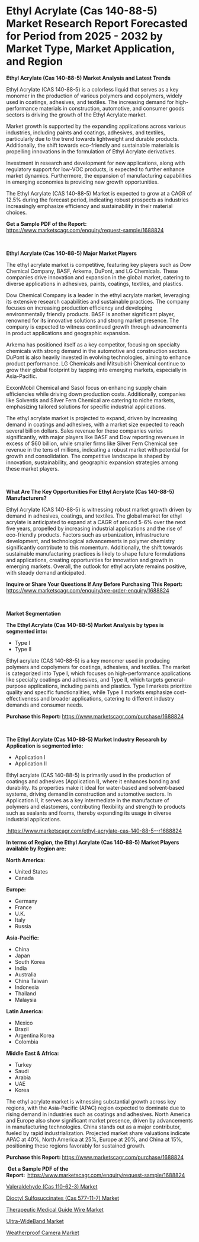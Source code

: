 <p><h1>Ethyl Acrylate (Cas 140-88-5) Market Research Report Forecasted for Period from 2025 -  2032 by Market Type, Market Application, and Region</h1></p><p><strong>Ethyl Acrylate (Cas 140-88-5) Market Analysis and Latest Trends</strong></p>
<p><p>Ethyl Acrylate (CAS 140-88-5) is a colorless liquid that serves as a key monomer in the production of various polymers and copolymers, widely used in coatings, adhesives, and textiles. The increasing demand for high-performance materials in construction, automotive, and consumer goods sectors is driving the growth of the Ethyl Acrylate market. </p><p>Market growth is supported by the expanding applications across various industries, including paints and coatings, adhesives, and textiles, particularly due to the trend towards lightweight and durable products. Additionally, the shift towards eco-friendly and sustainable materials is propelling innovations in the formulation of Ethyl Acrylate derivatives.</p><p>Investment in research and development for new applications, along with regulatory support for low-VOC products, is expected to further enhance market dynamics. Furthermore, the expansion of manufacturing capabilities in emerging economies is providing new growth opportunities. </p><p>The Ethyl Acrylate (CAS 140-88-5) Market is expected to grow at a CAGR of 12.5% during the forecast period, indicating robust prospects as industries increasingly emphasize efficiency and sustainability in their material choices.</p></p>
<p><strong>Get a Sample PDF of the Report:&nbsp;</strong> <a href="https://www.marketscagr.com/enquiry/request-sample/1688824?utm_campaign=1166&utm_medium=2&utm_source=Github&utm_content=ia&utm_term=06012025&utm_id=ethyl-acrylate-cas-140-88-5">https://www.marketscagr.com/enquiry/request-sample/1688824</a></p>
<p>&nbsp;</p>
<p><strong>Ethyl Acrylate (Cas 140-88-5) Major Market Players</strong></p>
<p><p>The ethyl acrylate market is competitive, featuring key players such as Dow Chemical Company, BASF, Arkema, DuPont, and LG Chemicals. These companies drive innovation and expansion in the global market, catering to diverse applications in adhesives, paints, coatings, textiles, and plastics.</p><p>Dow Chemical Company is a leader in the ethyl acrylate market, leveraging its extensive research capabilities and sustainable practices. The company focuses on increasing production efficiency and developing environmentally friendly products. BASF is another significant player, renowned for its innovative solutions and strong market presence. The company is expected to witness continued growth through advancements in product applications and geographic expansion.</p><p>Arkema has positioned itself as a key competitor, focusing on specialty chemicals with strong demand in the automotive and construction sectors. DuPont is also heavily invested in evolving technologies, aiming to enhance product performance. LG Chemicals and Mitsubishi Chemical continue to grow their global footprint by tapping into emerging markets, especially in Asia-Pacific.</p><p>ExxonMobil Chemical and Sasol focus on enhancing supply chain efficiencies while driving down production costs. Additionally, companies like Solventis and Silver Fern Chemical are catering to niche markets, emphasizing tailored solutions for specific industrial applications.</p><p>The ethyl acrylate market is projected to expand, driven by increasing demand in coatings and adhesives, with a market size expected to reach several billion dollars. Sales revenue for these companies varies significantly, with major players like BASF and Dow reporting revenues in excess of $60 billion, while smaller firms like Silver Fern Chemical see revenue in the tens of millions, indicating a robust market with potential for growth and consolidation. The competitive landscape is shaped by innovation, sustainability, and geographic expansion strategies among these market players.</p></p>
<p>&nbsp;</p>
<p><strong>What Are The Key Opportunities For Ethyl Acrylate (Cas 140-88-5) Manufacturers?</strong></p>
<p><p>Ethyl Acrylate (CAS 140-88-5) is witnessing robust market growth driven by demand in adhesives, coatings, and textiles. The global market for ethyl acrylate is anticipated to expand at a CAGR of around 5-6% over the next five years, propelled by increasing industrial applications and the rise of eco-friendly products. Factors such as urbanization, infrastructure development, and technological advancements in polymer chemistry significantly contribute to this momentum. Additionally, the shift towards sustainable manufacturing practices is likely to shape future formulations and applications, creating opportunities for innovation and growth in emerging markets. Overall, the outlook for ethyl acrylate remains positive, with steady demand anticipated.</p></p>
<p><strong>Inquire or Share Your Questions If Any Before Purchasing This Report:</strong> <a href="https://www.marketscagr.com/enquiry/pre-order-enquiry/1688824?utm_campaign=1166&utm_medium=2&utm_source=Github&utm_content=ia&utm_term=06012025&utm_id=ethyl-acrylate-cas-140-88-5">https://www.marketscagr.com/enquiry/pre-order-enquiry/1688824</a></p>
<p>&nbsp;</p>
<p><strong>Market Segmentation</strong></p>
<p><strong>The Ethyl Acrylate (Cas 140-88-5) Market Analysis by types is segmented into:</strong></p>
<p><ul><li>Type I</li><li>Type II</li></ul></p>
<p><p>Ethyl acrylate (CAS 140-88-5) is a key monomer used in producing polymers and copolymers for coatings, adhesives, and textiles. The market is categorized into Type I, which focuses on high-performance applications like specialty coatings and adhesives, and Type II, which targets general-purpose applications, including paints and plastics. Type I markets prioritize quality and specific functionalities, while Type II markets emphasize cost-effectiveness and broader applications, catering to different industry demands and consumer needs.</p></p>
<p><strong>Purchase this Report:&nbsp;</strong><a href="https://www.marketscagr.com/purchase/1688824?utm_campaign=1166&utm_medium=2&utm_source=Github&utm_content=ia&utm_term=06012025&utm_id=ethyl-acrylate-cas-140-88-5">https://www.marketscagr.com/purchase/1688824</a></p>
<p>&nbsp;</p>
<p><strong>The Ethyl Acrylate (Cas 140-88-5) Market Industry Research by Application is segmented into:</strong></p>
<p><ul><li>Application I</li><li>Application II</li></ul></p>
<p><p>Ethyl acrylate (CAS 140-88-5) is primarily used in the production of coatings and adhesives (Application I), where it enhances bonding and durability. Its properties make it ideal for water-based and solvent-based systems, driving demand in construction and automotive sectors. In Application II, it serves as a key intermediate in the manufacture of polymers and elastomers, contributing flexibility and strength to products such as sealants and foams, thereby expanding its usage in diverse industrial applications.</p></p>
<p><a href="https://www.marketscagr.com/ethyl-acrylate-cas-140-88-5--r1688824?utm_campaign=1166&utm_medium=2&utm_source=Github&utm_content=ia&utm_term=06012025&utm_id=ethyl-acrylate-cas-140-88-5">&nbsp;https://www.marketscagr.com/ethyl-acrylate-cas-140-88-5--r1688824</a></p>
<p><strong>In terms of Region, the Ethyl Acrylate (Cas 140-88-5) Market Players available by Region are:</strong></p>
<p>
    <p> <strong> North America: </strong>
        <ul>
            <li>United States</li>
            <li>Canada</li>
        </ul>
        </p> 
    <p> <strong> Europe: </strong>
        <ul>
            <li>Germany</li>
            <li>France</li>
            <li>U.K.</li>
            <li>Italy</li>
            <li>Russia</li>
        </ul>
        </p> 
    <p> <strong> Asia-Pacific: </strong>
        <ul>
            <li>China</li>
            <li>Japan</li>
            <li>South Korea</li>
            <li>India</li>
            <li>Australia</li>
            <li>China Taiwan</li>
            <li>Indonesia</li>
            <li>Thailand</li>
            <li>Malaysia</li>
        </ul>
        </p> 
    <p> <strong> Latin America: </strong>
        <ul>
            <li>Mexico</li>
            <li>Brazil</li>
            <li>Argentina Korea</li>
            <li>Colombia</li>
        </ul>
        </p> 
    <p> <strong> Middle East & Africa: </strong>
        <ul>
            <li>Turkey</li>
            <li>Saudi</li>
            <li>Arabia</li>
            <li>UAE</li>
            <li>Korea</li>
        </ul>
    </p>
    </p>
<p><p>The ethyl acrylate market is witnessing substantial growth across key regions, with the Asia-Pacific (APAC) region expected to dominate due to rising demand in industries such as coatings and adhesives. North America and Europe also show significant market presence, driven by advancements in manufacturing technologies. China stands out as a major contributor, fueled by rapid industrialization. Projected market share valuations indicate APAC at 40%, North America at 25%, Europe at 20%, and China at 15%, positioning these regions favorably for sustained growth.</p></p>
<p><strong>Purchase this Report: </strong><a href="https://www.marketscagr.com/purchase/1688824?utm_campaign=1166&utm_medium=2&utm_source=Github&utm_content=ia&utm_term=06012025&utm_id=ethyl-acrylate-cas-140-88-5">https://www.marketscagr.com/purchase/1688824</a></p>
<p>&nbsp;<strong>Get a Sample PDF of the Report:&nbsp;&nbsp;</strong><a href="https://www.marketscagr.com/enquiry/request-sample/1688824?utm_campaign=1166&utm_medium=2&utm_source=Github&utm_content=ia&utm_term=06012025&utm_id=ethyl-acrylate-cas-140-88-5">https://www.marketscagr.com/enquiry/request-sample/1688824</a></p>
<p><strong></strong></p>
<p><p><a href="https://github.com/lourdesmai100/Market-Research-Report-List-1/blob/main/valeraldehyde-cas-110-62-3-market.md?utm_campaign=1166&utm_medium=2&utm_source=Github&utm_content=ia&utm_term=06012025&utm_id=ethyl-acrylate-cas-140-88-5">Valeraldehyde (Cas 110-62-3) Market</a></p><p><a href="https://github.com/darenph8er/Market-Research-Report-List-1/blob/main/dioctyl-sulfosuccinates-cas-577-11-7-market.md?utm_campaign=1166&utm_medium=2&utm_source=Github&utm_content=ia&utm_term=06012025&utm_id=ethyl-acrylate-cas-140-88-5">Dioctyl Sulfosuccinates (Cas 577-11-7) Market</a></p><p><a href="https://www.linkedin.com/pulse/therapeutic-medical-guide-wire-market-size-analysis-avzcf?utm_campaign=1166&utm_medium=2&utm_source=Github&utm_content=ia&utm_term=06012025&utm_id=ethyl-acrylate-cas-140-88-5">Therapeutic Medical Guide Wire Market</a></p><p><a href="https://www.linkedin.com/pulse/annual-growth-ultra-wideband-market-68-cagr-revenue-trends-qygjc?utm_campaign=1166&utm_medium=2&utm_source=Github&utm_content=ia&utm_term=06012025&utm_id=ethyl-acrylate-cas-140-88-5">Ultra-WideBand Market</a></p><p><a href="https://www.linkedin.com/pulse/weatherproof-camera-market-report-financial-overview-growth-rgaxc?utm_campaign=1166&utm_medium=2&utm_source=Github&utm_content=ia&utm_term=06012025&utm_id=ethyl-acrylate-cas-140-88-5">Weatherproof Camera Market</a></p></p>